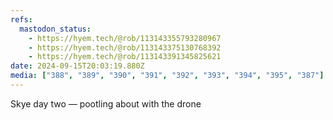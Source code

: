 ```yaml
---
refs:
  mastodon_status:
    - https://hyem.tech/@rob/113143355793280967
    - https://hyem.tech/@rob/113143375130768392
    - https://hyem.tech/@rob/113143391345825621
date: 2024-09-15T20:03:19.880Z
media: ["388", "389", "390", "391", "392", "393", "394", "395", "387"]
---
```


Skye day two — pootling about with the drone
